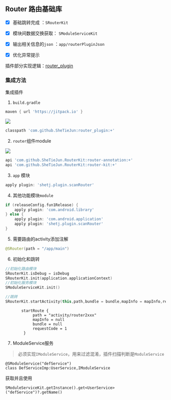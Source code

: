 ## Router 路由基础库

- [X] 基础跳转完成 ：`SRouterKit`
- [X] 模块间数据交换获取： `SModuleServiceKit`
- [X] 输出相关信息的`json` ：`app/routerPluginJson`
- [X] 优化异常提示


插件部分实现逻辑：[router_plugin](https://github.com/SheTieJun/router_plugin)

### 集成方法
集成插件
1. `build.gradle`
```groovy
maven { url 'https://jitpack.io' }
```

[![](https://jitpack.io/v/SheTieJun/router_plugin.svg)](https://jitpack.io/#SheTieJun/router_plugin)

```groovy
classpath 'com.github.SheTieJun:router_plugin:+'
```

2. `router`组件module

[![](https://jitpack.io/v/SheTieJun/RouterKit.svg)](https://jitpack.io/#SheTieJun/RouterKit)

```groovy
api 'com.github.SheTieJun.RouterKit:router-annotation:+'
api 'com.github.SheTieJun.RouterKit:router-kit:+'
```


3. `app` 模块

```groovy
apply plugin: 'shetj.plugin.scanRouter'
```

4. 其他功能模块`module`
```groovy
if (releaseConfig.fun1Release) {
    apply plugin: 'com.android.library'
} else {
    apply plugin: 'com.android.application'
    apply plugin: 'shetj.plugin.scanRouter'
}
```

5. 需要路由的activity添加注解
```kotlin
@SRouter(path = "/app/main")
```

6. 初始化和跳转

```kotlin
//初始化路由模块 
SRouterKit.isDebug = isDebug
SRouterKit.init(application.applicationContext)
//初始化服务模块 
SModuleServiceKit.init()
```

```kotlin
//跳转
SRouterKit.startActivity(this,path,bundle = bundle,mapInfo = mapInfo,requestCode = requestCode)
```
```
       startRoute {
            path = "activity/router2xxx"
            mapInfo = null
            bundle = null
            requestCode = 1
        }
```

7. ModuleService服务

  > 必须实现`IModuleService`，用来过滤混淆，插件扫描判断是`ModuleService`
```
@SModuleService("defService")
class DefServiceImp:UserService,IModuleService
```
获取并且使用
```
SModuleServiceKit.getInstance().get<UserService>("defService")?.getName()
```